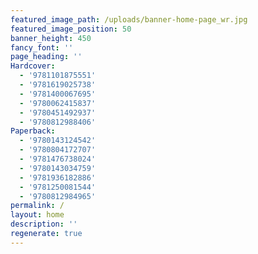 ```yaml
---
featured_image_path: /uploads/banner-home-page_wr.jpg
featured_image_position: 50
banner_height: 450
fancy_font: ''
page_heading: ''
Hardcover:
  - '9781101875551'
  - '9781619025738'
  - '9781400067695'
  - '9780062415837'
  - '9780451492937'
  - '9780812988406'
Paperback:
  - '9780143124542'
  - '9780804172707'
  - '9781476738024'
  - '9780143034759'
  - '9781936182886'
  - '9781250081544'
  - '9780812984965'
permalink: /
layout: home
description: ''
regenerate: true
---
```


